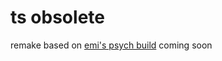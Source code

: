 # ts obsolete

remake based on [emi's psych build](https://github.com/inky03/PsychEngineMod) coming soon
